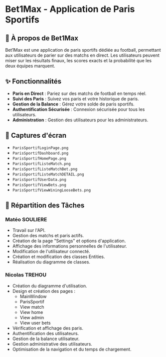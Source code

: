 # Bet1Max - Application de Paris Sportifs

## 🏈 À propos de Bet1Max
Bet1Max est une application de paris sportifs dédiée au football, permettant aux utilisateurs de parier sur des matchs en direct. Les utilisateurs peuvent miser sur les résultats finaux, les scores exacts et la probabilité que les deux équipes marquent.

## ✨ Fonctionnalités
- **Paris en Direct** : Pariez sur des matchs de football en temps réel.
- **Suivi des Paris** : Suivez vos paris et votre historique de paris.
- **Gestion de la Balance** : Gérez votre solde de paris sportifs.
- **Authentification Sécurisée** : Connexion sécurisée pour tous les utilisateurs.
- **Administration** : Gestion des utilisateurs pour les administrateurs.

## 📸 Captures d'écran
- `ParisSportifLoginPage.png`
- `ParisSportifDashboard.png`
- `ParisSportifHomePage.png`
- `ParisSportifListeMatch.png`
- `ParisSportifListeMatchBet.png`
- `ParisSportifListeMatchDETAIL.png`
- `ParisSportifUserData.png`
- `ParisSportifViewBets.png`
- `ParisSportifViewWiningLooseBets.png`

## 👥 Répartition des Tâches

### Matéo SOULIERE
- Travail sur l'API.
- Gestion des matchs et paris actifs.
- Création de la page "Settings" et options d'application.
- Affichage des informations personnelles de l'utilisateur.
- Modification de l'utilisateur connecté.
- Création et modification des classes Entities.
- Réalisation du diagramme de classes.

### Nicolas TREHOU
- Création du diagramme d'utilisation.
- Design et création des pages :
  - MainWindow
  - ParisSportif
  - View match
  - View home
  - View admin
  - View user bets
- Vérification et affichage des paris.
- Authentification des utilisateurs.
- Gestion de la balance utilisateur.
- Gestion administrative des utilisateurs.
- Optimisation de la navigation et du temps de chargement.
